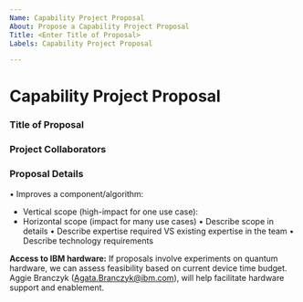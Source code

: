 ```yaml
---
Name: Capability Project Proposal
About: Propose a Capability Project Proposal
Title: <Enter Title of Proposal>
Labels: Capability Project Proposal

---
```


<!-- Projects proposals
• Each subgroup can produce project proposals
• When ready, proposals can be read out at the global monthly meetings
• Different subgroups/teams can contribute to the proposals if it makes sense
-->

<!-- INSTRUCTIONS - Please fill out the template below to the best of your abilities. -->

# Capability Project Proposal

### Title of Proposal
<!-- ^^ Give your proposal a name to distinguish it --> 

### Project Collaborators
<!-- ^^ Enter the names of those collaborators that are already involved --> 

### Proposal Details

• Improves a component/algorithm:
  - Vertical scope (high-impact for one use case): 
  - Horizontal scope (impact for many use cases)
• Describe scope in details
• Describe expertise required VS existing expertise in the team
• Describe technology requirements

<!-- REMINDER - Please fill out the ^^ above to the best of your abilities. -->

**Access to IBM hardware:**
If proposals involve experiments on quantum hardware, we can assess feasibility based on current device time budget. Aggie Branczyk (Agata.Branczyk@ibm.com), will help facilitate hardware support
and enablement.
